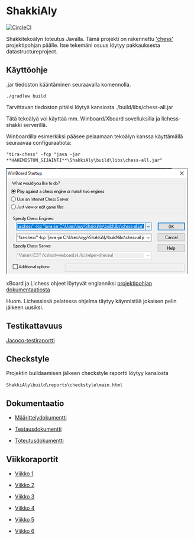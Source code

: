 # ShakkiAly
[![CircleCI](https://circleci.com/gh/noobLue/ShakkiAly.svg?style=shield)](https://circleci.com/gh/noobLue/ShakkiAly)

Shakkitekoälyn toteutus Javalla. Tämä projekti on rakennettu ['chess'](https://github.com/TiraLabra/chess/) projektipohjan päälle. Itse tekemäni osuus löytyy pakkauksesta datastructureproject.

## Käyttöohje
.jar tiedoston kääntäminen seuraavalla komennolla.

    ./gradlew build

Tarvittavan tiedoston pitäisi löytyä kansiosta ./build/libs/chess-all.jar

Tätä tekoälyä voi käyttää mm. Winboard/Xboard sovelluksilla ja lichess-shakki serverillä.

Winboardilla esimerkiksi pääsee pelaamaan tekoälyn kanssa käyttämällä seuraavaa configuraatiota: 

    "tira-chess" -fcp "java -jar **HAKEMISTON_SIJAINTI**\ShakkiAly\build\libs\chess-all.jar"

![winboard-setup](./dokumentaatio/winboard-setup.png)


xBoard ja Lichess ohjeet löytyvät englanniksi [projektipohjan dokumentaatiosta](./dokumentaatio/projektipohjan/Beginners_guide.md)

Huom. Lichessissä pelatessa ohjelma täytyy käynnistää jokaisen pelin jälkeen uusiksi.

## Testikattavuus

[Jacoco-testiraportti](https://nooblue.github.io/ShakkiAly/)

## Checkstyle

Projektin buildaamisen jälkeen checkstyle raportti löytyy kansiosta 

`ShakkiAly\build\reports\checkstyle\main.html`

## Dokumentaatio

* [Määrittelydokumentti](./dokumentaatio/maarittelydokumentti.md)

* [Testausdokumentti](./dokumentaatio/testausdokumentti.md)

* [Toteutusdokumentti](./dokumentaatio/toteutusdokumentti.md)


## Viikkoraportit

* [Viikko 1](./dokumentaatio/viikkoraportit/viikko1.md)

* [Viikko 2](./dokumentaatio/viikkoraportit/viikko2.md)

* [Viikko 3](./dokumentaatio/viikkoraportit/viikko3.md)

* [Viikko 4](./dokumentaatio/viikkoraportit/viikko4.md)

* [Viikko 5](./dokumentaatio/viikkoraportit/viikko5.md)

* [Viikko 6](./dokumentaatio/viikkoraportit/viikko6.md)


